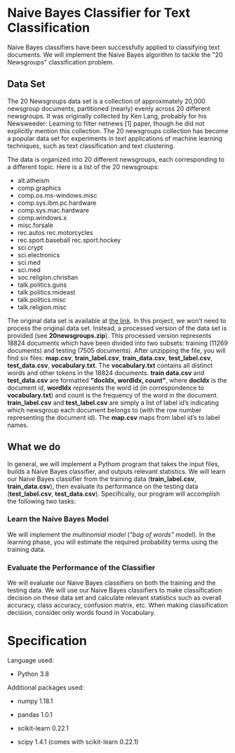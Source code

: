 # Naive Bayes Classifier for Text Classification

Naive Bayes classifiers have been successfully applied to classifying text documents. We will implement the Naive Bayes algorithm to tackle the "20 Newsgroups" classification problem.

## Data Set
The 20 Newsgroups data set is a collection of approximately 20,000 newsgroup documents, partitioned (nearly) evenly across 20 different newsgroups. It was originally collected by Ken Lang, probably for his Newsweeder: Learning to filter netnews [1] paper, though he did not explicitly mention this collection. The 20 newsgroups collection has become a popular data set for
experiments in text applications of machine learning techniques, such as text classification and text clustering.

The data is organized into 20 different newsgroups, each corresponding to a different topic. Here is a list of the 20 newsgroups:

* alt.atheism
* comp.graphics
* comp.os.ms-windows.misc
* comp.sys.ibm.pc.hardware
* comp.sys.mac.hardware
* comp.windows.x
* misc.forsale
* rec.autos rec.motorcycles
* rec.sport.baseball rec.sport.hockey
* sci.crypt
* sci.electronics
* sci.med
* sci.med
* soc.religion.christian
* talk.politics.guns
* talk.politics.mideast
* talk.politics.misc
* talk.religion.misc



The original data set is available at [the link](http://qwone.com/~jason/20Newsgroups/ "20Newgroups"). In this project, we won’t need to process the original data set. Instead, a processed version of the data set is provided (see __20newsgroups.zip__). This processed version represents 18824 documents which have been divided into two subsets: training (11269 documents) and testing (7505 documents).
After unzipping the file, you will find six files: **map.csv**, **train_label.csv**, **train_data.csv**, **test_label.csv**, **test_data.csv**, **vocabulary.txt**. The **vocabulary.txt** contains all distinct words and other tokens in the 18824 documents. **train data.csv** and **test_data.csv** are formatted **"docIdx, wordIdx, count"**, where **docIdx** is the document id, **wordIdx** represents the word
id (in correspondence to **vocabulary.txt**) and count is the frequency of the word in the document. **train_label.csv** and **test_label.csv** are simply a list of label id’s indicating which newsgroup each document belongs to (with the row number representing the document id). The **map.csv** maps from label id’s to label names.


## What we do

In general, we will implement a Pythom program that takes the input files, builds a Naive Bayes classifier, and outputs relevant statistics. We will learn our Naive Bayes classifier from the training data (**train_label.csv**, **train_data.csv**),
then evaluate its performance on the testing data (**test_label.csv**, **test_data.csv**). Specifically, our program will accomplish the following two tasks:

### Learn the Naive Bayes Model

We will implement the *multinomial model* (*"bag of words"* model). In the learning phase, you will estimate the required probability terms using the training data.


### Evaluate the Performance of the Classifier

We will evaluate our Naive Bayes classifiers on both the training and the testing data. We will use our Naive Bayes classifiers to make classification decision on these data set and calculate relevant statistics such as overall accuracy, class accuracy, confusion matrix, etc. When making classification decision, consider only words
found in Vocabulary.

<!-- ___ -->

# Specification

Language used: 
* Python 3.8

Additional packages used: 

* numpy 1.18.1

* pandas 1.0.1

* scikit-learn 0.22.1

* scipy 1.4.1	(comes with scikit-learn 0.22.1)
